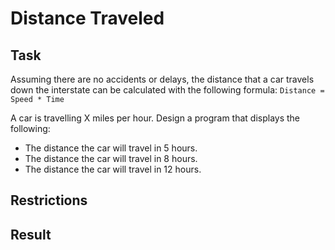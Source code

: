# Distance Traveled

## Task

Assuming there are no accidents or delays, the distance that a car travels down the interstate can be calculated with the following formula:
`Distance = Speed * Time`

A car is travelling X miles per hour. Design a program that displays the following:

- The distance the car will travel in 5 hours.
- The distance the car will travel in 8 hours.
- The distance the car will travel in 12 hours.

## Restrictions

## Result
